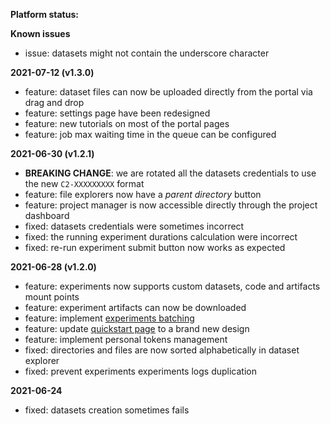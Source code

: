 **Platform status:**

**Known issues**

- issue: datasets might not contain the underscore character

**2021-07-12 (v1.3.0)**

- feature: dataset files can now be uploaded directly from the portal via drag and drop
- feature: settings page have been redesigned
- feature: new tutorials on most of the portal pages
- feature: job max waiting time in the queue can be configured

**2021-06-30 (v1.2.1)**

- **BREAKING CHANGE**: we are rotated all the datasets credentials to use the new `C2-XXXXXXXXX` format
- feature: file explorers now have a _parent directory_ button
- feature: project manager is now accessible directly through the project dashboard
- fixed: datasets credentials were sometimes incorrect
- fixed: the running experiment durations calculation were incorrect
- fixed: re-run experiment submit button now works as expected

**2021-06-28 (v1.2.0)**

- feature: experiments now supports custom datasets, code and artifacts mount points
- feature: experiment artifacts can now be downloaded
- feature: implement [experiments batching](https://docs.csquare.run/docs/experiments/run-an-experiment/#experiments-batching)
- feature: update [quickstart page](https://csquare.run/quickstart) to a brand new design
- feature: implement personal tokens management
- fixed: directories and files are now sorted alphabetically in dataset explorer
- fixed: prevent experiments experiments logs duplication

**2021-06-24**

- fixed: datasets creation sometimes fails
